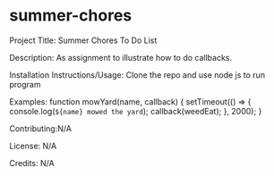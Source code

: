 # summer-chores
Project Title: Summer Chores To Do List

Description: As assignment to illustrate how to do callbacks.

Installation Instructions/Usage: Clone the repo and use node js to run program

Examples: 
function mowYard(name, callback) {
    setTimeout(() => {
        console.log(`${name} mowed the yard`);
        callback(weedEat);
    }, 2000);
}

Contributing:N/A

License: N/A

Credits: N/A